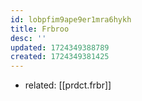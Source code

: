 ```yaml
---
id: lobpfim9ape9er1mra6hykh
title: Frbroo
desc: ''
updated: 1724349388789
created: 1724349381425
---
```


- related: [[prdct.frbr]]